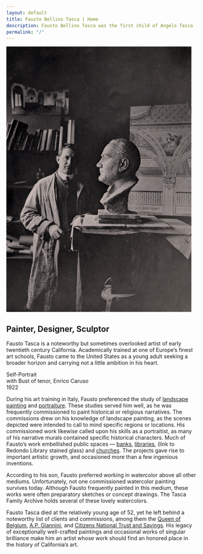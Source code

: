 ```yaml
---
layout: default
title: Fausto Bellino Tasca | Home
description: Fausto Bellino Tasca was the first child of Angelo Tasca (1848-1939) and Luigia Battagin (1857-1922).
permalink: "/"
---
```

<div class="container-home">
  <img src="../images/fbt-with-caruso.jpg" alt="Fausto Bellino Tasca, Self-Portrait as a Young Man, oil on canvas, 1905">
  <h2>Painter, Designer, Sculptor</h2>
</div>

<div class="home-text">
  <p>Fausto Tasca is a noteworthy but sometimes overlooked artist of early twentieth century California. Academically trained at one of Europe’s finest art schools, Fausto came to the United States as a young adult seeking a broader horizon and carrying not a little ambition in his heart.</p>

  <p class="home-caption">Self-Portrait<br> with Bust of tenor, Enrico Caruso<br>1922</p>
</div>

During his art training in Italy, Fausto preferenced the study of <a href="/plein-air.html">landscape painting</a> and <a href="/portraits.html">portraiture</a>. These studies served him well, as he was frequently commissioned to paint historical or religious narratives. The commissions drew on his knowledge of landscape painting, as the scenes depicted were intended to call to mind specific regions or locations. His commissioned work likewise called upon his skills as a portraitist, as many of his narrative murals contained specific historical characters. Much of Fausto’s work embellished public spaces — <a href="/los-angeles.html">banks</a>, <a href="/los-angeles.html#redondo-library">libraries</a>, (link to Redondo Library stained glass) and <a href="/pasadena.html">churches</a>. The projects gave rise to important artistic growth, and occasioned more than a few ingenious inventions.


According to his son, Fausto preferred working in watercolor above all other mediums. Unfortunately, not one commissioned watercolor painting survives today. Although Fausto frequently painted in this medium, these works were often preparatory sketches or concept drawings. The Tasca Family Archive holds several of these lovely watercolors.

Fausto Tasca died at the relatively young age of 52, yet he left behind a noteworthy list of clients and commissions, among them the <a href="/santa-barbara.html">Queen of Belgium</a>, <a href="/portraits.html">A.P. Giannini</a>, and <a href="los-angeles.html">Citizens National Trust and Savings</a>. His legacy of exceptionally well-crafted paintings and occasional works of singular brilliance make him an artist whose work should find an honored place in the history of California’s art.
